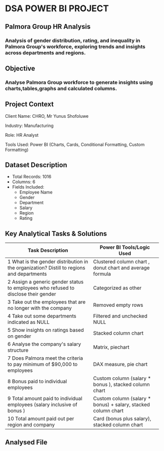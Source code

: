 # DSA POWER BI PROJECT
## Palmora Group HR Analysis
### Analysis of gender distribution, rating, and inequality in Palmora Group's workforce, exploring trends and insights across departments and regions.

## Objective

### Analyse Palmora Group workforce to generate insights using charts,tables,graphs and calculated columns.

## Project Context
Client Name: CHRO, Mr Yunus Shofoluwe

Industry: Manufacturing

Role: HR Analyst

Tools Used: Power BI (Charts, Cards, Conditional Formatting, Custom Formatting)

## Dataset Description
* Total Records: 1016
* Columns: 6
* Fields Included:
   * Employee Name
   * Gender
   * Department
   * Salary
   * Region
   * Rating

## Key Analytical Tasks & Solutions
| Task Description | Power BI Tools/Logic Used |
| ---------------- | ------------------------- |
| 1  What is the gender distribution in the organization? Distill to regions and departments | Clustered column chart , donut chart and average formula |
| 2  Assign a generic gender status to employees who refused to disclose their gender | Categorized as other |
| 3  Take out the employees that are no longer with the company | Removed empty rows
| 4  Take out some departments indicated as NULL | Filtered and unchecked NULL |
| 5  Show insights on ratings based on gender | Stacked column chart |
| 6  Analyse the company's salary structure | Matrix, piechart |
| 7  Does Palmora meet the criteria to pay minimum of $90,000 to employees | DAX measure, pie chart |
| 8  Bonus paid to individual employees | Custom column (salary * bonus ), stacked column chart |
| 9  Total amount paid to individual employees (salary inclusive of bonus ) | Custom column (salary * bonus) + salary, stacked column chart |
| 10 Total amount paid out per region and company | Card (bonus plus salary), stacked column chart |

## Analysed File



